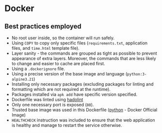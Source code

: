 # Docker

## Best practices employed

- No root user inside, so the container will run safely.
- Using `COPY` to copy only specific files (`requirements.txt`, application files, and `time.html` template file).
- Layer sanity - the commands are grouped as tight as possible to prevent appearance of extra layers. Moreover, the commands that are less likely to change and easier to cache are placed first.
- Using a `.dockerignore` file.
- Using a precise version of the base image and language (`python:3-alpine3.21`)
- Installing only necessary packages (excluding packages for linting and formatting which are not required at the runtime).
- Packages installed via `apk add` have specific version specified.
- Dockerfile was linted using [hadolint](https://hadolint.github.io/hadolint/)
- Only one necessary port is exposed (`80`).
- Trusted base image was used in this Dockerfile ([python](https://hub.docker.com/_/python) - Docker Official Image)
- `HEALTHCHECK` instruction was included to ensure that the web application is healthy and manage to restart the service otherwise.
